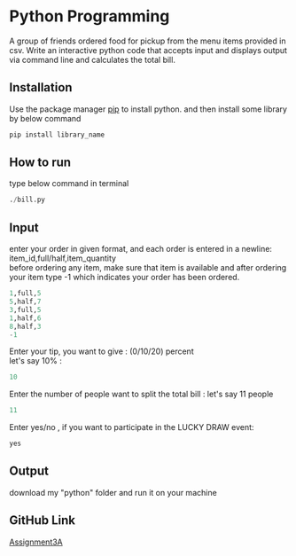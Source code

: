 # Python Programming

A group of friends ordered food for pickup from the menu items provided in csv. Write an interactive python code that accepts input and displays output via command line and calculates the total bill.

## Installation

Use the package manager [pip](https://pip.pypa.io/en/stable/) to install python.
and then install some library by below command

```bash
pip install library_name
```

## How to run
type below command in terminal

```python
./bill.py
```

## Input
enter your order in given format, and each order is entered in a newline:  
item_id,full/half,item_quantity                                                                
before ordering any item, make sure that item is available and after ordering your item type -1 which indicates your order has been ordered.

```python
1,full,5
5,half,7
3,full,5
1,half,6
8,half,3
-1
```
Enter your tip, you want to give : (0/10/20) percent                                          
let's say 10% :

```python
10
```
Enter the number of people want to split the total bill :
let's say 11 people
```python
11
```
Enter yes/no , if you want to participate in the LUCKY DRAW event:

```python
yes
```

## Output
download my "python" folder and run it on your machine 

## GitHub Link
[Assignment3A](https://github.com/skabukhoyer/Softawre-System-Development/tree/main/python)
